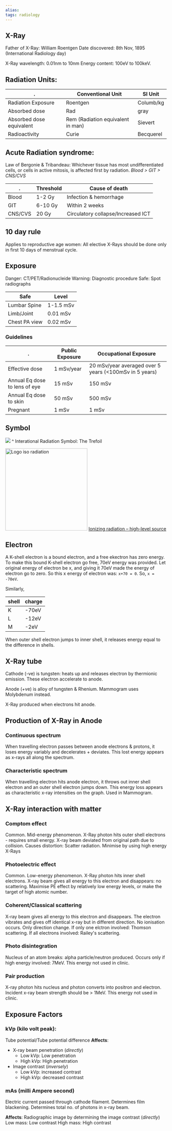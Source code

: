 ```yaml
---
alias: 
tags: radiology
---
```


## X-Ray
Father of X-Ray: William Roentgen
Date discovered: 8th Nov, 1895 (International Radiology day)

X-Ray wavelength: 0.01nm to 10nm
Energy content: 100eV to 100keV.

## Radiation Units:

| .                        | Conventional Unit                 | SI Unit   |
| ------------------------ | --------------------------------- | --------- |
| Radiation Exposure       | Roentgen                          | Columb/kg |
| Absorbed dose            | Rad                               | gray      |
| Absorbed dose equivalent | Rem (Radiation equivalent in man) | Sievert   |
| Radioactivity            | Curie                             | Becquerel |

## Acute Radiation syndrome:
Law of Bergonie & Tribandeau: Whichever tissue has most undifferentiated cells, or cells in active mitosis, is affected first by radiation. 
*Blood > GIT > CNS/CVS*

| .       | Threshold | Cause of death                     |
| ------- | --------- | ---------------------------------- |
| Blood   | 1-2 Gy    | Infection & hemorrhage             |
| GIT     | 6-10 Gy   | Within 2 weeks                     |
| CNS/CVS | 20 Gy     | Circulatory collapse/Increased ICT |


## 10 day rule
Applies to reproductive age women: All elective X-Rays should be done only in first 10 days of menstrual cycle.

## Exposure
Danger: CT/PET/Radionucleide
Warning: Diagnostic procedure
Safe: Spot radiographs

| Safe          | Level     |
| ------------- | --------- |
| Lumbar Spine  | 1-1.5 mSv |
| Limb/Joint    | 0.01 mSv  |
| Chest PA view | 0.02 mSv  |


### Guidelines
| .                             | Public Exposure | Occupational Exposure                                  |
| ----------------------------- | --------------- | ------------------------------------------------------ |
| Effective dose                | 1 mSv/year      | 20 mSv/year averaged over 5 years (<100mSv in 5 years) |
| Annual Eq dose to lens of eye | 15 mSv          | 150 mSv                                                |
| Annual Eq dose to skin        | 50 mSv          | 500 mSv                                                |
| Pregnant                      | 1 mSv           | 1 mSv                                                  |

## Symbol
 ![](https://upload.wikimedia.org/wikipedia/commons/thumb/0/0b/Radiation_warning_symbol.svg/240px-Radiation_warning_symbol.svg.png)
 ^ Interational Radiation Symbol: The Trefoil
 
<a title="historicair 19:47, 25 February 2007 (UTC), Public domain, via Wikimedia Commons" href="https://commons.wikimedia.org/wiki/File:Logo_iso_radiation.svg"><img width="256" alt="Logo iso radiation" src="https://upload.wikimedia.org/wikipedia/commons/thumb/3/35/Logo_iso_radiation.svg/512px-Logo_iso_radiation.svg.png"></a>
[Ionizing radiation – high-level source](https://en.wikipedia.org/wiki/Ionizing_radiation "Ionizing radiation")

## Electron
A K-shell electron is a bound electron, and a free ekectron has zero energy. To make this bound K-shell electron go free, 70eV energy was provided. Let original energy of electron be x, and giving it 70eV made the energy of electron go to zero. So this x energy of electron was: `x+70 = 0`. So, `x = -70eV`.

Similarly,

| shell | charge |
| ----- | ------ |
| K     | -70eV  |
| L     | -12eV  |
| M     | -2eV   |

When outer shell electron jumps to inner shell, it releases energy equal to the difference in shells.

## X-Ray tube
Cathode (-ve) is tungsten: heats up and releases electron by thermionic emission. These electron accelerate to anode.

Anode (+ve) is alloy of tungsten & Rhenium.
Mammogram uses Molybdenum instead.

X-Ray produced when electrons hit anode. 

## Production of X-Ray in Anode
### Continuous spectrum
When travelling electron passes between anode electrons & protons, it loses energy variably and decelerates + deviates. This lost energy appears as x-rays all along the spectrum. 

### Characteristic spectrum
When travelling electron hits anode electron, it throws out inner shell electron and an outer shell electron jumps down. This energy loss appears as characteristic x-ray intensities on the graph. 
Used in Mammogram.

## X-Ray interaction with matter
### Comptom effect
Common. 
Mid-energy phenomenon.
X-Ray photon hits outer shell electrons - requires small energy.
X-ray beam deviated from original path due to collision.
Causes distortion: Scatter radiation.
Minimise by using high energy X-Rays

### Photoelectric effect
Common.
Low-energy phenomenon.
X-Ray photon hits inner shell electrons.
X-ray beam gives all energy to this electron and disappears: no scattering.
Maximise PE effect by relatively low energy levels, or make the target of high atomic number.

### Coherent/Classical scattering
X-ray beam gives all energy to this electron and disappears.
The electron vibrates and gives off identical x-ray but in different direction.
No ionisation occurs. Only direction change.
If only one elctron involved: Thomson scattering.
If all electrons involved: Railey's scattering.

### Photo disintegration
Nucleus of an atom breaks: alpha particle/neutron produced.
Occurs only if high energy involved: 7MeV.
This energy not used in clinic.

### Pair production
X-ray photon hits nucleus and photon converts into positron and electron. 
Incident x-ray beam strength should be > 1MeV. 
This energy not used in clinic.

## Exposure Factors
### kVp (kilo volt peak):
Tube potential/Tube potential difference
**Affects**:
-	X-ray beam penetration (*directly*)
	-	Low kVp: Low penetration
	-	High kVp: High penetration
-	Image contrast (*inversely*)
	-	Low kVp: increased contrast
	-	High kVp: decreased contrast

### mAs (milli Ampere second)
Electric current passed through cathode filament.
Determines film blackening.
Determines total no. of photons in x-ray beam.

**Affects**:
Radiographic image by determining the image contrast (*directly*)
	Low mass: Low contrast
	High mass: High contrast
